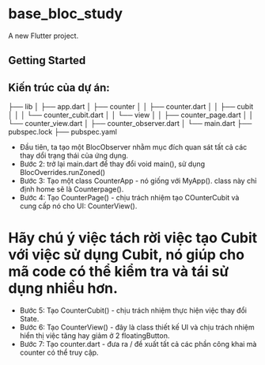 # base_bloc_study

A new Flutter project.

## Getting Started

## Kiến trúc của dự án:

├── lib
│   ├── app.dart
│   ├── counter
│   │   ├── counter.dart
│   │   ├── cubit
│   │   │   └── counter_cubit.dart
│   │   └── view
│   │       ├── counter_page.dart
│   │       └── counter_view.dart
│   ├── counter_observer.dart
│   └── main.dart
├── pubspec.lock
├── pubspec.yaml

- Đầu tiên, ta tạo một BlocObserver nhằm mục đích quan sát tất cả các thay dổi trạng thái của ứng dụng.
- Bước 2: trở lại main.dart để thay đổi void main(), sử dụng BlocOverrides.runZoned()
- Bước 3: Tạo một class CounterApp - nó giống với MyApp(). class này chỉ định home sẽ là Counterpage().
- Bước 4: Tạo CounterPage() - chịu trách nhiệm tạo COunterCubit và cung cấp nó cho UI: CounterView().
# Hãy chú ý việc tách rời việc tạo Cubit với việc sử dụng Cubit, nó giúp cho mã code có thể kiểm tra và tái sử dụng nhiều hơn.
- Bước 5: Tạo CounterCubit() - chịu trách nhiệm thực hiện việc thay đổi State.
- Bước 6: Tạo CounterView() - đây là class thiết kế UI và chịu trách nhiệm hiển thị việc tăng hay giảm ở 2 floatingButton.
- Bước 7: Tạo counter.dart - đưa ra / đề xuất tất cả các phần công khai mà counter có thể truy cập.
